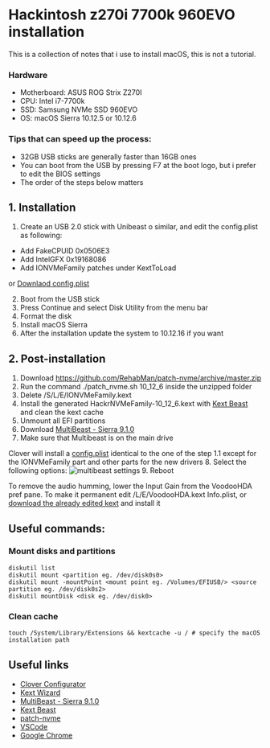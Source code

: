# Hackintosh z270i 7700k 960EVO installation

This is a collection of notes that i use to install macOS, this is not a tutorial.

### Hardware
- Motherboard: ASUS ROG Strix Z270I
- CPU: Intel i7-7700k
- SSD: Samsung NVMe SSD 960EVO
- OS: macOS Sierra 10.12.5 or 10.12.6

### Tips that can speed up the process:
- 32GB USB sticks are generally faster than 16GB ones
- You can boot from the USB by pressing F7 at the boot logo, but i prefer to edit the BIOS settings
- The order of the steps below matters



## 1. Installation
1. Create an USB 2.0 stick with Unibeast o similar, and edit the config.plist as following:
 - Add FakeCPUID 0x0506E3
 - Add IntelGFX 0x19168086
 - Add IONVMeFamily patches under KextToLoad

 or [Downlaod config.plist](https://raw.githubusercontent.com/fttx/hackintosh-z270i-7700k-960EVO/master/config/config.nvme.patch.plist)

2. Boot from the USB stick
3. Press Continue and select Disk Utility from the menu bar
4. Format the disk
5. Install macOS Sierra
6. After the installation update the system to 10.12.16 if you want

## 2. Post-installation
1. Download https://github.com/RehabMan/patch-nvme/archive/master.zip
2. Run the command ./patch_nvme.sh 10_12_6 inside the unzipped folder 
3. Delete /S/L/E/IONVMeFamily.kext
4. Install the generated HackrNVMeFamily-10_12_6.kext with [Kext Beast](https://www.tonymacx86.com/resources/kextbeast-2-0-1.310/) and clean the kext cache
5. Unmount all EFI partitions
6. Download [MultiBeast - Sierra 9.1.0](https://www.tonymacx86.com/resources/multibeast-sierra-9-1-0.334/download?version=155)
7. Make sure that Multibeast is on the main drive
 
 Clover will install a [config.plist](https://raw.githubusercontent.com/fttx/hackintosh-z270i-7700k-960EVO/master/config/config.clover.no.nvme.patch.plist) identical to the one of the step 1.1 except for the IONVMeFamily part and other parts for the new drivers
8. Select the following options:
![multibeast settings](https://raw.githubusercontent.com/fttx/hackintosh-z270i-7700k-960EVO/master/img/multibeast.png "Multibeast settings")
9. Reboot	

To remove the audio humming, lower the Input Gain from the VoodooHDA pref pane.
To make it permanent edit /L/E/VoodooHDA.kext Info.plist, or [download the already edited kext](https://github.com/fttx/hackintosh-z270i-7700k-960EVO/tree/master/kext/VoodooHDA.kext) and install it

## Useful commands:

### Mount disks and partitions
```
diskutil list
diskutil mount <partition eg. /dev/disk0s0>
diskutil mount -mountPoint <mount point eg. /Volumes/EFIUSB/> <source partition eg. /dev/disk0s2>
diskutil mountDisk <disk eg. /dev/disk0>
```

### Clean cache
```
touch /System/Library/Extensions && kextcache -u / # specify the macOS installation path
```

## Useful links
- [Clover Configurator](http://mackie100projects.altervista.org/download-mac.php?version=classic)
- [Kext Wizard](http://wizards.osxlatitude.com/kext/download.html)
- [MultiBeast - Sierra 9.1.0](https://www.tonymacx86.com/resources/multibeast-sierra-9-1-0.334/download?version=155)
- [Kext Beast](https://www.tonymacx86.com/resources/kextbeast-2-0-1.310/) 
- [patch-nvme](https://github.com/RehabMan/patch-nvme/archive/master.zip)
- [VSCode](https://code.visualstudio.com/docs/?dv=osx)
- [Google Chrome](https://www.google.it/chrome/browser/desktop/index.html)